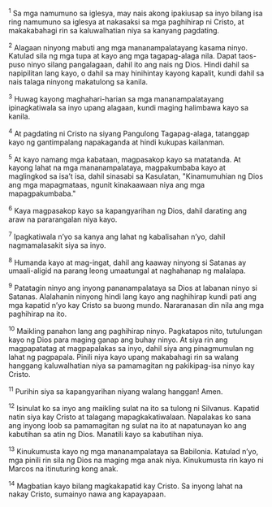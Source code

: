 <sup>1</sup>
Sa mga namumuno sa iglesya, may nais akong ipakiusap sa inyo bilang isa ring namumuno sa iglesya at nakasaksi sa mga paghihirap ni Cristo, at makakabahagi rin sa kaluwalhatian niya sa kanyang pagdating. 

<sup>2</sup>
Alagaan ninyong mabuti ang mga mananampalatayang kasama ninyo. Katulad sila ng mga tupa at kayo ang mga tagapag-alaga nila. Dapat taos-puso ninyo silang pangalagaan, dahil ito ang nais ng Dios. Hindi dahil sa napipilitan lang kayo, o dahil sa may hinihintay kayong kapalit, kundi dahil sa nais talaga ninyong makatulong sa kanila. 

<sup>3</sup>
Huwag kayong maghahari-harian sa mga mananampalatayang ipinagkatiwala sa inyo upang alagaan, kundi maging halimbawa kayo sa kanila. 

<sup>4</sup>
At pagdating ni Cristo na siyang Pangulong Tagapag-alaga, tatanggap kayo ng gantimpalang napakaganda at hindi kukupas kailanman. 

<sup>5</sup>
At kayo namang mga kabataan, magpasakop kayo sa matatanda. At kayong lahat na mga mananampalataya, magpakumbaba kayo at maglingkod sa isaʼt isa, dahil sinasabi sa Kasulatan, "Kinamumuhian ng Dios ang mga mapagmataas, ngunit kinakaawaan niya ang mga mapagpakumbaba." 

<sup>6</sup>
Kaya magpasakop kayo sa kapangyarihan ng Dios, dahil darating ang araw na pararangalan niya kayo. 

<sup>7</sup>
Ipagkatiwala nʼyo sa kanya ang lahat ng kabalisahan nʼyo, dahil nagmamalasakit siya sa inyo. 

<sup>8</sup>
Humanda kayo at mag-ingat, dahil ang kaaway ninyong si Satanas ay umaali-aligid na parang leong umaatungal at naghahanap ng malalapa. 

<sup>9</sup>
Patatagin ninyo ang inyong pananampalataya sa Dios at labanan ninyo si Satanas. Alalahanin ninyong hindi lang kayo ang naghihirap kundi pati ang mga kapatid nʼyo kay Cristo sa buong mundo. Nararanasan din nila ang mga paghihirap na ito. 

<sup>10</sup>
Maikling panahon lang ang paghihirap ninyo. Pagkatapos nito, tutulungan kayo ng Dios para maging ganap ang buhay ninyo. At siya rin ang magpapatatag at magpapalakas sa inyo, dahil siya ang pinagmumulan ng lahat ng pagpapala. Pinili niya kayo upang makabahagi rin sa walang hanggang kaluwalhatian niya sa pamamagitan ng pakikipag-isa ninyo kay Cristo. 

<sup>11</sup>
Purihin siya sa kapangyarihan niyang walang hanggan! Amen.

<sup>12</sup>
Isinulat ko sa inyo ang maikling sulat na ito sa tulong ni Silvanus. Kapatid natin siya kay Cristo at talagang mapagkakatiwalaan. Napalakas ko sana ang inyong loob sa pamamagitan ng sulat na ito at napatunayan ko ang kabutihan sa atin ng Dios. Manatili kayo sa kabutihan niya. 

<sup>13</sup>
Kinukumusta kayo ng mga mananampalataya sa Babilonia. Katulad nʼyo, mga pinili rin sila ng Dios na maging mga anak niya. Kinukumusta rin kayo ni Marcos na itinuturing kong anak. 

<sup>14</sup>
Magbatian kayo bilang magkakapatid kay Cristo. Sa inyong lahat na nakay Cristo, sumainyo nawa ang kapayapaan.